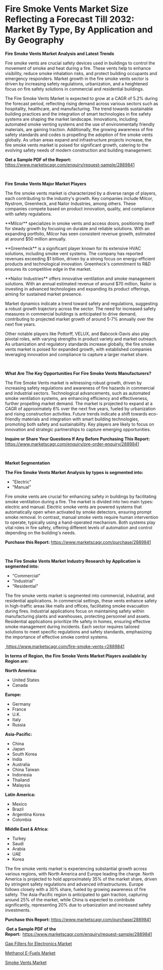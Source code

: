 <p><h1>Fire Smoke Vents Market Size Reflecting a Forecast Till 2032: Market By Type, By Application and By Geography</h1></p><p><strong>Fire Smoke Vents Market Analysis and Latest Trends</strong></p>
<p><p>Fire smoke vents are crucial safety devices used in buildings to control the movement of smoke and heat during a fire. These vents help to enhance visibility, reduce smoke inhalation risks, and protect building occupants and emergency responders. Market growth in the fire smoke vents sector is driven by increasing safety regulations, urbanization, and a heightened focus on fire safety solutions in commercial and residential buildings.</p><p>The Fire Smoke Vents Market is expected to grow at a CAGR of 5.2% during the forecast period, reflecting rising demand across various sectors such as hospitality, healthcare, and manufacturing. The trend towards sustainable building practices and the integration of smart technologies in fire safety systems are shaping the market landscape. Innovations, including automated smoke venting systems and the use of environmentally friendly materials, are gaining traction. Additionally, the growing awareness of fire safety standards and codes is propelling the adoption of fire smoke vents globally. As urban areas expand and infrastructure projects increase, the fire smoke vents market is poised for significant growth, catering to the evolving safety needs of modern construction and building management.</p></p>
<p><strong>Get a Sample PDF of the Report:&nbsp;</strong> <a href="https://www.marketscagr.com/enquiry/request-sample/2889841?utm_campaign=2176&utm_medium=2&utm_source=Github&utm_content=ia&utm_term=14032025&utm_id=fire-smoke-vents">https://www.marketscagr.com/enquiry/request-sample/2889841</a></p>
<p>&nbsp;</p>
<p><strong>Fire Smoke Vents Major Market Players</strong></p>
<p><p>The fire smoke vents market is characterized by a diverse range of players, each contributing to the industry's growth. Key companies include Milcor, Nystrom, Greenheck, and Nailor Industries, among others. These companies compete based on product innovation, quality, and compliance with safety regulations.</p><p>**Milcor** specializes in smoke vents and access doors, positioning itself for steady growth by focusing on durable and reliable solutions. With an expanding portfolio, Milcor has seen consistent revenue growth, estimated at around $50 million annually.</p><p>**Greenheck** is a significant player known for its extensive HVAC solutions, including smoke vent systems. The company has reported revenues exceeding $1 billion, driven by a strong focus on energy-efficient products and technological innovation. Greenheck's commitment to R&D ensures its competitive edge in the market.</p><p>**Nailor Industries** offers innovative ventilation and smoke management solutions. With an annual estimated revenue of around $70 million, Nailor is investing in advanced technologies and expanding its product offerings, aiming for sustained market presence.</p><p>Market dynamics indicate a trend toward safety and regulations, suggesting a robust growth trajectory across the sector. The need for increased safety measures in commercial buildings is anticipated to drive demand, contributing to projected market growth of around 5-7% annually over the next five years.</p><p>Other notable players like Pottorff, VELUX, and Babcock-Davis also play pivotal roles, with varying strengths in product variety and market outreach. As urbanization and regulatory standards increase globally, the fire smoke vents market is poised for expanded growth, with established companies leveraging innovation and compliance to capture a larger market share.</p></p>
<p>&nbsp;</p>
<p><strong>What Are The Key Opportunities For Fire Smoke Vents Manufacturers?</strong></p>
<p><p>The Fire Smoke Vents market is witnessing robust growth, driven by increasing safety regulations and awareness of fire hazards in commercial and industrial sectors. Technological advancements, such as automated smoke ventilation systems, are enhancing efficiency and effectiveness, further propelling market demand. The market is projected to expand at a CAGR of approximately 6% over the next five years, fueled by urbanization and rising construction activities. Future trends indicate a shift towards eco-friendly materials and integration with smart building technologies, promoting both safety and sustainability. Key players are likely to focus on innovation and strategic partnerships to capture emerging opportunities.</p></p>
<p><strong>Inquire or Share Your Questions If Any Before Purchasing This Report:</strong> <a href="https://www.marketscagr.com/enquiry/pre-order-enquiry/2889841?utm_campaign=2176&utm_medium=2&utm_source=Github&utm_content=ia&utm_term=14032025&utm_id=fire-smoke-vents">https://www.marketscagr.com/enquiry/pre-order-enquiry/2889841</a></p>
<p>&nbsp;</p>
<p><strong>Market Segmentation</strong></p>
<p><strong>The Fire Smoke Vents Market Analysis by types is segmented into:</strong></p>
<p><ul><li>"Electric"</li><li>"Manual"</li></ul></p>
<p><p>Fire smoke vents are crucial for enhancing safety in buildings by facilitating smoke ventilation during a fire. The market is divided into two main types: electric and manual. Electric smoke vents are powered systems that automatically open when activated by smoke detectors, ensuring prompt smoke removal. In contrast, manual smoke vents require human intervention to operate, typically using a hand-operated mechanism. Both systems play vital roles in fire safety, offering different levels of automation and control depending on the building's needs.</p></p>
<p><strong>Purchase this Report:&nbsp;</strong><a href="https://www.marketscagr.com/purchase/2889841?utm_campaign=2176&utm_medium=2&utm_source=Github&utm_content=ia&utm_term=14032025&utm_id=fire-smoke-vents">https://www.marketscagr.com/purchase/2889841</a></p>
<p>&nbsp;</p>
<p><strong>The Fire Smoke Vents Market Industry Research by Application is segmented into:</strong></p>
<p><ul><li>"Commercial"</li><li>"Industrial"</li><li>"Residential"</li></ul></p>
<p><p>The fire smoke vents market is segmented into commercial, industrial, and residential applications. In commercial settings, these vents enhance safety in high-traffic areas like malls and offices, facilitating smoke evacuation during fires. Industrial applications focus on maintaining safety within manufacturing plants and warehouses, protecting personnel and assets. Residential applications prioritize life safety in homes, ensuring effective smoke management during incidents. Each sector requires tailored solutions to meet specific regulations and safety standards, emphasizing the importance of effective smoke control systems.</p></p>
<p><a href="https://www.marketscagr.com/fire-smoke-vents-r2889841?utm_campaign=2176&utm_medium=2&utm_source=Github&utm_content=ia&utm_term=14032025&utm_id=fire-smoke-vents">&nbsp;https://www.marketscagr.com/fire-smoke-vents-r2889841</a></p>
<p><strong>In terms of Region, the Fire Smoke Vents Market Players available by Region are:</strong></p>
<p>
    <p> <strong> North America: </strong>
        <ul>
            <li>United States</li>
            <li>Canada</li>
        </ul>
        </p> 
    <p> <strong> Europe: </strong>
        <ul>
            <li>Germany</li>
            <li>France</li>
            <li>U.K.</li>
            <li>Italy</li>
            <li>Russia</li>
        </ul>
        </p> 
    <p> <strong> Asia-Pacific: </strong>
        <ul>
            <li>China</li>
            <li>Japan</li>
            <li>South Korea</li>
            <li>India</li>
            <li>Australia</li>
            <li>China Taiwan</li>
            <li>Indonesia</li>
            <li>Thailand</li>
            <li>Malaysia</li>
        </ul>
        </p> 
    <p> <strong> Latin America: </strong>
        <ul>
            <li>Mexico</li>
            <li>Brazil</li>
            <li>Argentina Korea</li>
            <li>Colombia</li>
        </ul>
        </p> 
    <p> <strong> Middle East & Africa: </strong>
        <ul>
            <li>Turkey</li>
            <li>Saudi</li>
            <li>Arabia</li>
            <li>UAE</li>
            <li>Korea</li>
        </ul>
    </p>
    </p>
<p><p>The fire smoke vents market is experiencing substantial growth across various regions, with North America and Europe leading the charge. North America is projected to hold approximately 35% of the market share, driven by stringent safety regulations and advanced infrastructures. Europe follows closely with a 30% share, fueled by growing awareness of fire safety. The Asia-Pacific region is anticipated to gain traction, capturing around 25% of the market, while China is expected to contribute significantly, representing 20% due to urbanization and increased safety investments.</p></p>
<p><strong>Purchase this Report: </strong><a href="https://www.marketscagr.com/purchase/2889841?utm_campaign=2176&utm_medium=2&utm_source=Github&utm_content=ia&utm_term=14032025&utm_id=fire-smoke-vents">https://www.marketscagr.com/purchase/2889841</a></p>
<p>&nbsp;<strong>Get a Sample PDF of the Report:&nbsp;&nbsp;</strong><a href="https://www.marketscagr.com/enquiry/request-sample/2889841?utm_campaign=2176&utm_medium=2&utm_source=Github&utm_content=ia&utm_term=14032025&utm_id=fire-smoke-vents">https://www.marketscagr.com/enquiry/request-sample/2889841</a></p>
<p><strong></strong></p>
<p><p><a href="https://github.com/gfellcincot4/Market-Research-Report-List-1/blob/main/gap-fillers-for-electronics-market.md?utm_campaign=2176&utm_medium=2&utm_source=Github&utm_content=ia&utm_term=14032025&utm_id=fire-smoke-vents">Gap Fillers for Electronics Market</a></p><p><a href="https://github.com/santosh758595/Market-Research-Report-List-7/blob/main/methanol-e-fuels-market.md?utm_campaign=2176&utm_medium=2&utm_source=Github&utm_content=ia&utm_term=14032025&utm_id=fire-smoke-vents">Methanol E-Fuels Market</a></p><p><a href="https://github.com/countpapajwp/Market-Research-Report-List-1/blob/main/smoke-vents-market.md?utm_campaign=2176&utm_medium=2&utm_source=Github&utm_content=ia&utm_term=14032025&utm_id=fire-smoke-vents">Smoke Vents Market</a></p></p>